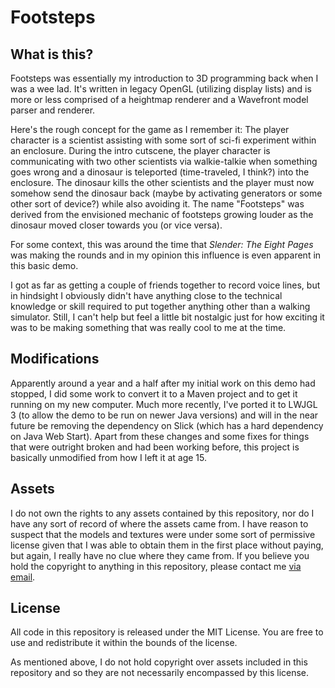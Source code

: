 # Footsteps

## What is this?

Footsteps was essentially my introduction to 3D programming back when I was a wee lad. It's written in legacy OpenGL
(utilizing display lists) and is more or less comprised of a heightmap renderer and a Wavefront model parser and
renderer.

Here's the rough concept for the game as I remember it: The player character is a scientist assisting with some sort of
sci-fi experiment within an enclosure. During the intro cutscene, the player character is communicating with two other
scientists via walkie-talkie when something goes wrong and a dinosaur is teleported (time-traveled, I think?) into the
enclosure. The dinosaur kills the other scientists and the player must now somehow send the dinosaur back (maybe by
activating generators or some other sort of device?) while also avoiding it. The name "Footsteps" was derived from the
envisioned mechanic of footsteps growing louder as the dinosaur moved closer towards you (or vice versa).

For some context, this was around the time that _Slender: The Eight Pages_ was making the rounds and in my opinion this
influence is even apparent in this basic demo.

I got as far as getting a couple of friends together to record voice lines, but in hindsight I obviously didn't have
anything close to the technical knowledge or skill required to put together anything other than a walking simulator.
Still, I can't help but feel a little bit nostalgic just for how exciting it was to be making something that was really
cool to me at the time.

## Modifications

Apparently around a year and a half after my initial work on this demo had stopped, I did some work to convert it to a
Maven project and to get it running on my new computer. Much more recently, I've ported it to LWJGL 3 (to allow the demo
to be run on newer Java versions) and will in the near future be removing the dependency on Slick (which has a hard
dependency on Java Web Start). Apart from these changes and some fixes for things that were outright broken and had been
working before, this project is basically unmodified from how I left it at age 15.

## Assets

I do not own the rights to any assets contained by this repository, nor do I have any sort of record of where the assets
came from. I have reason to suspect that the models and textures were under some sort of permissive license given that
I was able to obtain them in the first place without paying, but again, I really have no clue where they came from. If
you believe you hold the copyright to anything in this repository, please contact me
[via email](mailto:mproncace@protonmail.com).

## License

All code in this repository is released under the MIT License. You are free to use and redistribute it within the bounds
of the license.

As mentioned above, I do not hold copyright over assets included in this repository and so they are not necessarily
encompassed by this license.

